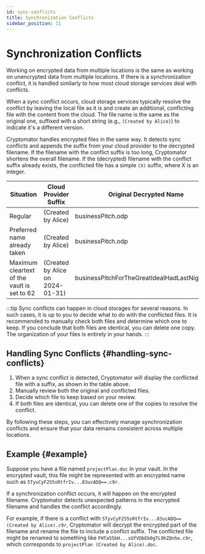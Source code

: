 ```yaml
---
id: sync-conflicts
title: Synchronization Conflicts
sidebar_position: 11
---
```


# Synchronization Conflicts

Working on encrypted data from multiple locations is the same as working on unencrypted data from multiple locations.
If there is a synchronization conflict, it is handled similarly to how most cloud storage services deal with conflicts.

When a sync conflict occurs, cloud storage services typically resolve the conflict by leaving the local file as it is and create an additional, conflicting file with the content from the cloud.
The file name is the same as the original one, suffixed with a short string (e.g., `(Created by Alice)`) to indicate it's a different version.

Cryptomator handles encrypted files in the same way.
It detects sync conflicts and appends the suffix from your cloud provider to the decrypted filename.
If the filename with the conflict suffix is too long, Cryptomator shortens the overall filename.
If the (decrypted) filename with the conflict suffix already exists, the conflicted file has a simple `(X)` suffix, where X is an integer.


| Situation                                   | Cloud Provider Suffix            | Original Decrypted Name                       | New Decrypted Name                                             |
|---------------------------------------------|----------------------------------|-----------------------------------------------|----------------------------------------------------------------|
| Regular                                     | (Created by Alice)               | businessPitch.odp                             | businessPitch (Created by Alice).odp                           |
| Preferred name already taken                | (Created by Alice)               | businessPitch.odp                             | businessPitch (1).odp                                          |
| Maximum cleartext of the vault is set to 62 | (Created by Alice on 2024-01-31) | businessPitchForTheGreatIdeaIHadLastNight.odp | businessPitchForTheGreatIdeaI (Created by Alice on 2024-01.odp |


:::tip
Sync conflicts can happen in cloud storages for several reasons.
In such cases, it is up to you to decide what to do with the conflicted files.
It is recommended to manually check both files and determine which one to keep.
If you conclude that both files are identical, you can delete one copy.
The organization of your files is entirely in your hands.
:::

## Handling Sync Conflicts {#handling-sync-conflicts}

1. When a sync conflict is detected, Cryptomator will display the conflicted file with a suffix, as shown in the table above.
2. Manually review both the original and conflicted files.
3. Decide which file to keep based on your review.
4. If both files are identical, you can delete one of the copies to resolve the conflict.

By following these steps, you can effectively manage synchronization conflicts and ensure that your data remains consistent across multiple locations.

## Example {#example}

Suppose you have a file named `projectPlan.doc` in your vault.
In the encrypted vault, this file might be represented with an encrypted name such as `5TyvCyF255sRtfrIv...83ucADQ==.c9r`.

If a synchronization conflict occurs, it will happen on the encrypted filename.
Cryptomator detects unexpected patterns in the encrypted filename and handles the conflict accordingly.

For example, if there is a conflict with `5TyvCyF255sRtfrIv...83ucADQ== (Created by Alice).c9r`, Cryptomator will decrypt the encrypted part of the filename and rename the file to include a conflict suffix.
The conflicted file might be renamed to something like `FHTa55bH...sUfVDbEb0gTL9hZ8nho.c9r`, which corresponds to `projectPlan (Created by Alice).doc`.
